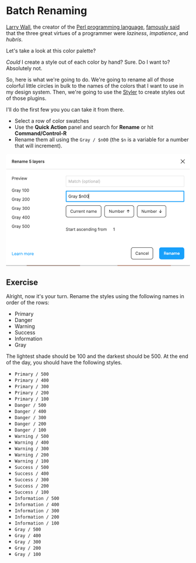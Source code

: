 # Batch Renaming

[Larry Wall](https://en.wikipedia.org/wiki/Larry_Wall), the creator of the [Perl programming language](https://www.perl.org/), [famously said](https://wiki.c2.com/?LazinessImpatienceHubris) that the three great virtues of a programmer were *laziness*, *impatience*, and *hubris*.

Let's take a look at this color palette?

*Could* I create a style out of each color by hand? Sure. Do I want to? Absolutely not.

So, here is what we're going to do. We're going to rename all of those colorful little circles in bulk to the names of the colors that I want to use in my design system. Then, we're going to use the [Styler](https://www.figma.com/community/plugin/820660579767995949/Styler) to create styles out of those plugins.

I'll do the first few you you can take it from there.

* Select a row of color swatches
* Use the **Quick Action** panel and search for **Rename** or hit **Command/Control-R**
* Rename them all using the `Gray / $n00` (the `$n` is a variable for a number that will increment).

![batch-rename.png](_assets/batch-rename.png)

## Exercise

Alright, now it's your turn. Rename the styles using the following names in order of the rows:

* Primary
* Danger
* Warning
* Success
* Information
* Gray

The lightest shade should be 100 and the darkest should be 500. At the end of the day, you should have the following styles.

* `Primary / 500`
* `Primary / 400`
* `Primary / 300`
* `Primary / 200`
* `Primary / 100`
* `Danger / 500`
* `Danger / 400`
* `Danger / 300`
* `Danger / 200`
* `Danger / 100`
* `Warning / 500`
* `Warning / 400`
* `Warning / 300`
* `Warning / 200`
* `Warning / 100`
* `Success / 500`
* `Success / 400`
* `Success / 300`
* `Success / 200`
* `Success / 100`
* `Information / 500`
* `Information / 400`
* `Information / 300`
* `Information / 200`
* `Information / 100`
* `Gray / 500`
* `Gray / 400`
* `Gray / 300`
* `Gray / 200`
* `Gray / 100`
